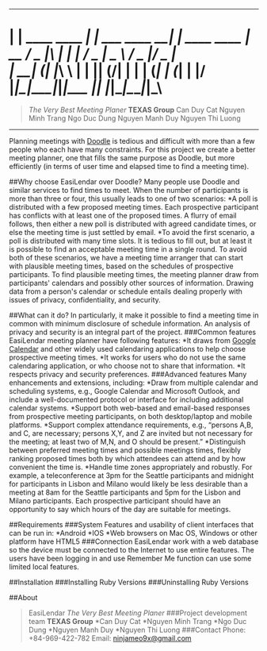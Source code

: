  ____               _                    _
|  __| ____ ____  _| |    ___  ____   __| | ____ ____
|  __ / _  |\  _\| | |   / _ \|  _ \ / _  |/ _  |    \
|  __| (_| |_\ \ | | |__| (__/| | | | (_| | (_| | |__/
|____|\____|\___\|_|____|\___ |_| |_|\____|\____|_|\_\
======================================================
>_The Very Best Meeting Planer_
>__TEXAS Group__
>Can Duy Cat
>Nguyen Minh Trang
>Ngo Duc Dung
>Nguyen Manh Duy
>Nguyen Thi Luong
-------------------------------
Planning meetings with [Doodle](http://doodle.com/ "Doodle") is tedious and difficult with more than a few people who each have many constraints. For this project we create a better meeting planner, one that fills the same purpose as Doodle, but more efficiently (in terms of user time and elapsed time to find a meeting time).

##Why choose EasiLendar over Doodle?
Many people use Doodle and similar services to find times to meet. When the number of participants is more than three or four, this usually leads to one of two scenarios:
*A poll is distributed with a few proposed meeting times. Each prospective participant has conflicts with at least one of the proposed times. A flurry of email follows, then either a new poll is distributed with agreed candidate times, or else the meeting time is just settled by email.
*To avoid the first scenario, a poll is distributed with many time slots. It is tedious to fill out, but at least it is possible to find an acceptable meeting time in a single round.
To avoid both of these scenarios, we have a meeting time arranger that can start with plausible meeting times, based on the schedules of prospective participants. To find plausible meeting times, the meeting planner draw from participants' calendars and possibly other sources of information.
Drawing data from a person's calendar or schedule entails dealing properly with issues of privacy, confidentiality, and security.

##What can it do?
In particularly, it make it possible to find a meeting time in common with minimum disclosure of schedule information. An analysis of privacy and security is an integral part of the project.
###Common features
EasiLendar meeting planner have following features:
*It draws from [Google Calendar](http://google.com/calendar/ "Google Calendar") and other widely used calendaring applications to help choose prospective meeting times.
*It works for users who do not use the same calendaring application, or who choose not to share that information.
*It respects privacy and security preferences.
###Advanced features
Many enhancements and extensions, including:
*Draw from multiple calendar and scheduling systems, e.g., Google Calendar and Microsoft Outlook, and include a well-documented protocol or interface for including additional calendar systems.
*Support both web-based and email-based responses from prospective meeting participants, on both desktop/laptop and mobile platforms.
*Support complex attendance requirements, e.g., “persons A,B, and C, are necessary; persons X,Y, and Z are invited but not necessary for the meeting; at least two of M,N, and O should be present.”
*Distinguish between preferred meeting times and possible meetings times, flexibly ranking proposed times both by which attendees can attend and by how convenient the time is.
*Handle time zones appropriately and robustly. For example, a teleconference at 3pm for the Seattle participants and midnight for participants in Lisbon and Milano would likely be less desirable than a meeting at 8am for the Seattle participants and 5pm for the Lisbon and Milano participants. Each prospective participant should have an opportunity to say which hours of the day are suitable for meetings.

##Requirements
###System
Features and usability of client interfaces that can be run in:
*Android
*IOS
*Web browsers on Mac OS, Windows or other platform have HTML5
###Connection
EasiLendar work with a web database so the device must be connected to the Internet to use entire features. The users have been logging in and use Remember Me function can use some limited local features.

##Installation
###Installing Ruby Versions
###Uninstalling Ruby Versions

##About
>EasiLendar
>_The Very Best Meeting Planer_
###Project development team
__TEXAS Group__
*Can Duy Cat
*Nguyen Minh Trang
*Ngo Duc Dung
*Nguyen Manh Duy
*Nguyen Thi Luong
###Contact
Phone: +84-969-422-782
Email: ninjameo9x@gmail.com